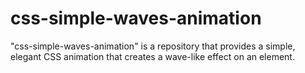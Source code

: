 # css-simple-waves-animation
"css-simple-waves-animation" is a repository that provides a simple, elegant CSS animation that creates a wave-like effect on an element.
